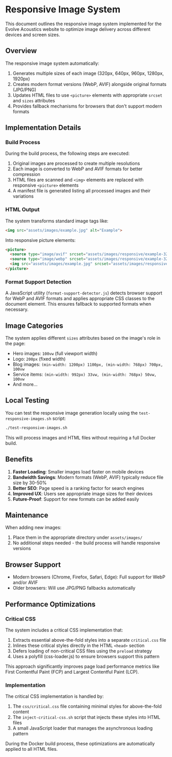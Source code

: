 # Responsive Image System

This document outlines the responsive image system implemented for the Evolve Acoustics website to optimize image delivery across different devices and screen sizes.

## Overview

The responsive image system automatically:

1. Generates multiple sizes of each image (320px, 640px, 960px, 1280px, 1920px)
2. Creates modern format versions (WebP, AVIF) alongside original formats (JPG/PNG)
3. Updates HTML files to use `<picture>` elements with appropriate `srcset` and `sizes` attributes
4. Provides fallback mechanisms for browsers that don't support modern formats

## Implementation Details

### Build Process

During the build process, the following steps are executed:

1. Original images are processed to create multiple resolutions
2. Each image is converted to WebP and AVIF formats for better compression
3. HTML files are scanned and `<img>` elements are replaced with responsive `<picture>` elements
4. A manifest file is generated listing all processed images and their variations

### HTML Output

The system transforms standard image tags like:

```html
<img src="assets/images/example.jpg" alt="Example">
```

Into responsive picture elements:

```html
<picture>
  <source type="image/avif" srcset="assets/images/responsive/example-320w.avif 320w, ... example-1920w.avif 1920w" sizes="(min-width: 1200px) 50vw, 100vw">
  <source type="image/webp" srcset="assets/images/responsive/example-320w.webp 320w, ... example-1920w.webp 1920w" sizes="(min-width: 1200px) 50vw, 100vw">
  <img src="assets/images/example.jpg" srcset="assets/images/responsive/example-320w.jpg 320w, ... example-1920w.jpg 1920w" sizes="(min-width: 1200px) 50vw, 100vw" alt="Example" loading="lazy" decoding="async">
</picture>
```

### Format Support Detection

A JavaScript utility (`format-support-detector.js`) detects browser support for WebP and AVIF formats and applies appropriate CSS classes to the document element. This ensures fallback to supported formats when necessary.

## Image Categories

The system applies different `sizes` attributes based on the image's role in the page:

- Hero images: `100vw` (full viewport width)
- Logo: `200px` (fixed width)
- Blog images: `(min-width: 1200px) 1100px, (min-width: 768px) 700px, 100vw`
- Service items: `(min-width: 992px) 33vw, (min-width: 768px) 50vw, 100vw`
- And more...

## Local Testing

You can test the responsive image generation locally using the `test-responsive-images.sh` script:

```bash
./test-responsive-images.sh
```

This will process images and HTML files without requiring a full Docker build.

## Benefits

1. **Faster Loading**: Smaller images load faster on mobile devices
2. **Bandwidth Savings**: Modern formats (WebP, AVIF) typically reduce file size by 30-50%
3. **Better SEO**: Page speed is a ranking factor for search engines
4. **Improved UX**: Users see appropriate image sizes for their devices
5. **Future-Proof**: Support for new formats can be added easily

## Maintenance

When adding new images:

1. Place them in the appropriate directory under `assets/images/`
2. No additional steps needed - the build process will handle responsive versions

## Browser Support

- Modern browsers (Chrome, Firefox, Safari, Edge): Full support for WebP and/or AVIF
- Older browsers: Will use JPG/PNG fallbacks automatically

## Performance Optimizations

### Critical CSS

The system includes a critical CSS implementation that:

1. Extracts essential above-the-fold styles into a separate `critical.css` file
2. Inlines these critical styles directly in the HTML `<head>` section
3. Defers loading of non-critical CSS files using the `preload` strategy
4. Uses a polyfill (css-loader.js) to ensure browsers support this pattern

This approach significantly improves page load performance metrics like First Contentful Paint (FCP) and Largest Contentful Paint (LCP).

### Implementation

The critical CSS implementation is handled by:

1. The `css/critical.css` file containing minimal styles for above-the-fold content
2. The `inject-critical-css.sh` script that injects these styles into HTML files
3. A small JavaScript loader that manages the asynchronous loading pattern

During the Docker build process, these optimizations are automatically applied to all HTML files.
